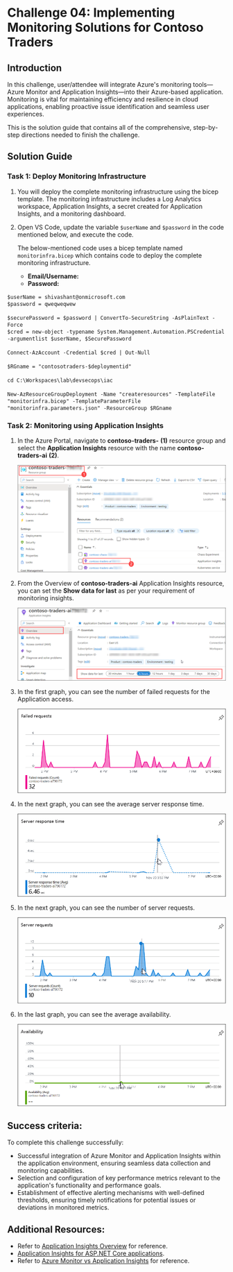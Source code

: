 # Challenge 04: Implementing Monitoring Solutions for Contoso Traders

## Introduction

In this challenge, user/attendee will integrate Azure's monitoring tools—Azure Monitor and Application Insights—into their Azure-based application. Monitoring is vital for maintaining efficiency and resilience in cloud applications, enabling proactive issue identification and seamless user experiences.

This is the solution guide that contains all of the comprehensive, step-by-step directions needed to finish the challenge.

## Solution Guide

### Task 1: Deploy Monitoring Infrastructure

1. You will deploy the complete monitoring infrastructure using the bicep template. The monitoring infrastructure includes a Log Analytics workspace, Application Insights, a secret created for Application Insights, and a monitoring dashboard.

1. Open VS Code, update the variable `$userName` and `$password` in the code mentioned below, and execute the code.

   The below-mentioned code uses a bicep template named `monitorinfra.bicep` which contains code to deploy the complete monitoring infrastructure.
   
   - **Email/Username:** <inject key="GitHubUsername"></inject>
   - **Password:** <inject key="GitHubPassword"></inject>
```
$userName = shivashant@onmicrosoft.com
$password = qweqweqwew

$securePassword = $password | ConvertTo-SecureString -AsPlainText -Force
$cred = new-object -typename System.Management.Automation.PSCredential -argumentlist $userName, $SecurePassword

Connect-AzAccount -Credential $cred | Out-Null

$RGname = "contosotraders-$deploymentid"

cd C:\Workspaces\lab\devsecops\iac

New-AzResourceGroupDeployment -Name "createresources" -TemplateFile "monitorinfra.bicep" -TemplateParameterFile "monitorinfra.parameters.json" -ResourceGroup $RGname
```

### Task 2: Monitoring using Application Insights

1. In the Azure Portal, navigate to **contoso-traders-<inject key="Deploymentid" enableCopy="false" />** **(1)** resource group and select the **Application Insights** resource with the name  **contoso-traders-ai<inject key="Deploymentid" />** **(2)**.

   ![](media/upd-ex6-t1-openai.png)
   
1. From the Overview of **contoso-traders-ai<inject key="Deploymentid"  enableCopy="false" />** Application Insights resource, you can set the **Show data for last** as per your requirement of monitoring insights.

   ![](media/upd-ex6-t1-set-showdata.png)
   
1. In the first graph, you can see the number of failed requests for the Application access.

   ![](media/upd-ex6-t1-failedrequests.png)
   
1. In the next graph, you can see the average server response time.

   ![](media/upd-ex6-t1-server-response-time.png)
   
1. In the next graph, you can see the number of server requests.

   ![](media/upd-ex6-t1-server-requests.png)
   
1. In the last graph, you can see the average availability.

   ![](media/upd-ex6-t1-availability.png)  

## Success criteria:
To complete this challenge successfully:

- Successful integration of Azure Monitor and Application Insights within the application environment, ensuring seamless data collection and monitoring capabilities.
- Selection and configuration of key performance metrics relevant to the application's functionality and performance goals.
- Establishment of effective alerting mechanisms with well-defined thresholds, ensuring timely notifications for potential issues or deviations in monitored metrics.

## Additional Resources:

- Refer to [Application Insights Overview](https://learn.microsoft.com/en-us/azure/azure-monitor/app/app-insights-overview) for reference.
- [Application Insights for ASP.NET Core applications](https://learn.microsoft.com/en-us/azure/azure-monitor/app/asp-net-core?tabs=netcorenew%2Cnetcore6).
- Refer to [Azure Monitor vs Application Insights](https://azurelib.com/azure-monitor-vs-application-insights/) for reference.
